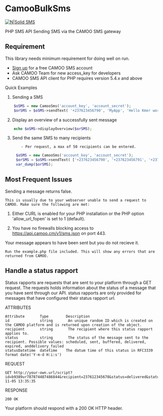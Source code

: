# CamooBulkSms
[![N|Solid](https://www.camoo.cm/img/icon/camoo_logo_thom1.png) SMS](https://www.camoo.cm/bulk-sms)

PHP SMS API Sending SMS via the CAMOO SMS gateway

Requirement
-----------

This library needs minimum requirement for doing well on run.

   - [Sign up](https://www.camoo.cm/join) for a free CAMOO SMS account
   - Ask CAMOO Team for new access_key for developers
   - CAMOO SMS API client for PHP requires version 5.4.x and above

Quick Examples

1) Sending a SMS
```php
    $oSMS = new CamooSms('account_key', 'account_secret');
    $orSMS = $oSMS->sendText( '+237623456790', 'MyApp', 'Hello Kmer world!' );
  ```
2) Display an overview of a successfully sent message
```php
    echo $oSMS->displayOverview($orSMS);
```
3)  Send the same SMS to many recipients
            
            - Per request, a max of 50 recipients can be entered.
```php
     $oSMS = new CamooSms('account_key', 'account_secret');
     $orSMS = $oSMS->sendText( ['+237623456790', '+237623456791', '+237623456792'], 'MyApp', 'Hello Kmer world!' );
     var_dump($orSMS);
```
Most Frequent Issues
--------------------

Sending a message returns false.

    This is usually due to your webserver unable to send a request to CAMOO. Make sure the following are met:

  1) Either CURL is enabled for your PHP installation or the PHP option 'allow_url_fopen' is set to 1 (default).

  2) You have no firewalls blocking access to https://api.camoo.cm/v1/sms.json on port 443.
   
Your message appears to have been sent but you do not recieve it.

    Run the example.php file included. This will show any errors that are returned from CAMOO.
    
Handle a status rapport
------------------------

Status rapports are requests that are sent to your platform through a GET request. The requests holds information about the status of a message that you have sent through our API. status rapports are only provided for messages that have configured their status rapport url.

ATTRIBUTES

    Attribute	    Type	    Description
    id	            string	     An unique random ID which is created on the CAMOO platform and is returned upon creation of the object.
    recipient	    string	     The recipient where this status rapport applies to.
    status	        string	     The status of the message sent to the recipient. Possible values: scheduled, sent, buffered, delivered, expired, anddelivery_failed
    statusDatetime	datetime    The datum time of this status in RFC3339 format date('Y-m-d H:i:s')

REQUEST

    GET http://your-own.url/script?id=b9389ur787874487486844&recipient=237612345678&status=delivered&statusDatetime=2016-11-05 13:35:35
    
RESPONSE

    200 OK
 
 Your platform should respond with a 200 OK HTTP header.
